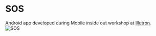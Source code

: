 # SOS
Android app developed during Mobile inside out workshop at [Illutron](illutron.dk/posts/321).  
![SOS](http://illutron.dk/pictures/0000/3709/IMG_9100_custom750x500_.JPG?1310580756 "SOS Boat")

